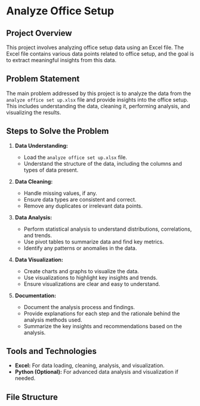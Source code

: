 # Analyze Office Setup

## Project Overview

This project involves analyzing office setup data using an Excel file. The Excel file contains various data points related to office setup, and the goal is to extract meaningful insights from this data.

## Problem Statement

The main problem addressed by this project is to analyze the data from the `analyze office set up.xlsx` file and provide insights into the office setup. This includes understanding the data, cleaning it, performing analysis, and visualizing the results.

## Steps to Solve the Problem

1. **Data Understanding:**
   - Load the `analyze office set up.xlsx` file.
   - Understand the structure of the data, including the columns and types of data present.

2. **Data Cleaning:**
   - Handle missing values, if any.
   - Ensure data types are consistent and correct.
   - Remove any duplicates or irrelevant data points.

3. **Data Analysis:**
   - Perform statistical analysis to understand distributions, correlations, and trends.
   - Use pivot tables to summarize data and find key metrics.
   - Identify any patterns or anomalies in the data.

4. **Data Visualization:**
   - Create charts and graphs to visualize the data.
   - Use visualizations to highlight key insights and trends.
   - Ensure visualizations are clear and easy to understand.

5. **Documentation:**
   - Document the analysis process and findings.
   - Provide explanations for each step and the rationale behind the analysis methods used.
   - Summarize the key insights and recommendations based on the analysis.

## Tools and Technologies

- **Excel:** For data loading, cleaning, analysis, and visualization.
- **Python (Optional):** For advanced data analysis and visualization if needed.

## File Structure
